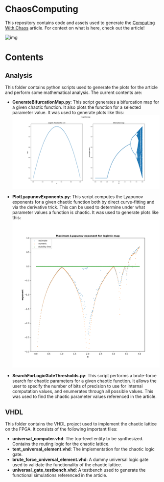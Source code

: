# ChaosComputing
This repository contains code and assets used to generate the [Computing With Chaos]() article. For context on what is here, check out the article!

![img](readme_pictures/DemoGif.gif)

# Contents
## Analysis
This folder contains python scripts used to generate the plots for the article and perform some mathematical analysis. The current contents are:

* **GenerateBifurcationMap.py**: This script generates a bifurcation map for a given chaotic function. It also plots the function for a selected parameter value. It was used to generate plots like this:
![img](readme_pictures/bifurcation_logistic.png)

* **PlotLyapunovExponents.py**: This script computes the Lyapunov exponents for a given chaotic function both by direct curve-fitting and via the derivative trick. This can be used to determine under what parameter values a function is chaotic. It was used to generate plots like this:
![img](readme_pictures/lyapunov_logistic_both.png)

* **SearchForLogicGateThresholds.py**: This script performs a brute-force search for chaotic parameters for a given chaotic function. It allows the user to specify the number of bits of precision to use for internal computation values, and enumerates through all possible values. This was used to find the chaotic parameter values referenced in the article. 

## VHDL
This folder contains the VHDL project used to implement the chaotic lattice on the FPGA. It consists of the following important files:

* **universal_computer.vhd**: The top-level entity to be synthesized. Contains the routing logic for the chaotic lattice.
* **tent_universal_element.vhd**: The implementation for the chaotic logic gate. 
* **brute_force_universal_element.vhd**: A dummy universal logic gate used to validate the functionality of the chaotic lattice. 
* **universal_gate_testbench.vhd**: A testbench used to generate the functional simulations referenced in the article. 